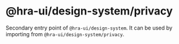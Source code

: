 # @hra-ui/design-system/privacy

Secondary entry point of `@hra-ui/design-system`. It can be used by importing from `@hra-ui/design-system/privacy`.
